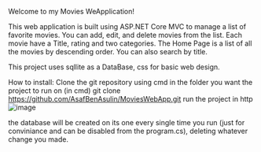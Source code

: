 Welcome to my Movies WeApplication!

This web application is built using ASP.NET Core MVC to manage a list of favorite movies.
You can add, edit, and delete movies from the list.
Each movie have a Title, rating and two categories.
The Home Page is a list of all the movies by descending order.
You can also search by title.

This project uses sqllite as a DataBase, css for basic web design.

How to install:
Clone the git repository using cmd in the folder you want the project to run on
(in cmd) git clone https://github.com/AsafBenAsulin/MoviesWebApp.git
run the project in http
![image](https://github.com/AsafBenAsulin/MoviesWebApp/assets/156786762/9d0b2636-bff4-4778-8b53-31a7747738fd)

the database will be created on its one every single time you run (just for conviniance and can be disabled from the program.cs), deleting whatever change you made.

